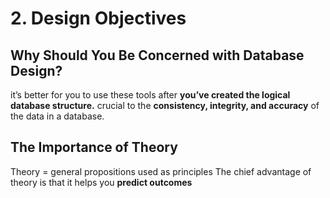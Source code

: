 # 2. Design Objectives

## Why Should You Be Concerned with Database Design?

it’s better for you to use these tools after **you’ve created the logical database structure.**
crucial to the **consistency, integrity, and accuracy** of the data in a database.

## The Importance of Theory

Theory = general propositions used as principles
The chief advantage of theory is that it helps you **predict outcomes**
